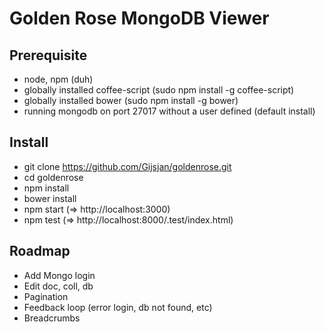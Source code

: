 # Golden Rose MongoDB Viewer

## Prerequisite
- node, npm (duh)
- globally installed coffee-script (sudo npm install -g coffee-script)
- globally installed bower (sudo npm install -g bower)
- running mongodb on port 27017 without a user defined (default install)

## Install

- git clone https://github.com/Gijsjan/goldenrose.git
- cd goldenrose
- npm install
- bower install
- npm start (=> http://localhost:3000) 
- npm test (=> http://localhost:8000/.test/index.html) 

## Roadmap

- Add Mongo login
- Edit doc, coll, db
- Pagination
- Feedback loop (error login, db not found, etc)
- Breadcrumbs
